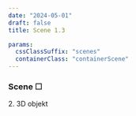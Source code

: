```yaml
---
date: "2024-05-01"
draft: false
title: Scene 1.3

params:
  cssClassSuffix: "scenes"
  containerClass: "containerScene"
---
```



### Scene &#9744;

<div id="container3D"></div>
<p class="white sceneNav">2. 3D objekt</p>

